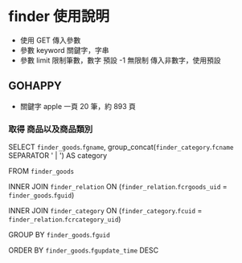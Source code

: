 # finder 使用說明
*	使用 GET 傳入參數
*	參數 keyword 
	關鍵字，字串
*	參數 limit
	限制筆數，數字
	預設 -1 無限制
	傳入非數字，使用預設

## GOHAPPY
*	關鍵字 apple 一頁 20 筆，約 893 頁
	

### 取得 商品以及商品類別
SELECT `finder_goods`.`fgname`, group_concat(`finder_category`.`fcname` SEPARATOR ' | ') AS category

FROM `finder_goods`

INNER JOIN `finder_relation`
	ON (`finder_relation`.`fcrgoods_uid` = `finder_goods`.`fguid`)
	
INNER JOIN `finder_category`
	ON (`finder_category`.`fcuid` = `finder_relation`.`fcrcategory_uid`)
	
GROUP BY `finder_goods`.`fguid`

ORDER BY `finder_goods`.`fgupdate_time` DESC
